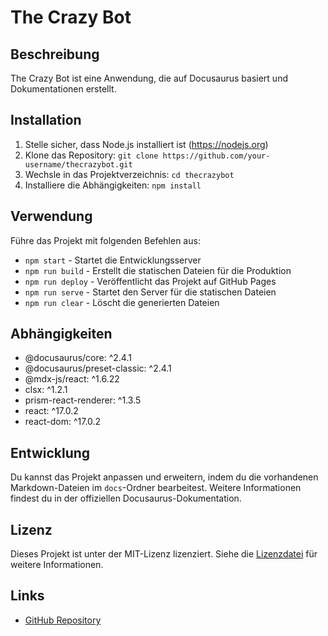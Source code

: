 # The Crazy Bot

## Beschreibung
The Crazy Bot ist eine Anwendung, die auf Docusaurus basiert und Dokumentationen erstellt.

## Installation
1. Stelle sicher, dass Node.js installiert ist (https://nodejs.org)
2. Klone das Repository: `git clone https://github.com/your-username/thecrazybot.git`
3. Wechsle in das Projektverzeichnis: `cd thecrazybot`
4. Installiere die Abhängigkeiten: `npm install`

## Verwendung
Führe das Projekt mit folgenden Befehlen aus:

- `npm start` - Startet die Entwicklungsserver
- `npm run build` - Erstellt die statischen Dateien für die Produktion
- `npm run deploy` - Veröffentlicht das Projekt auf GitHub Pages
- `npm run serve` - Startet den Server für die statischen Dateien
- `npm run clear` - Löscht die generierten Dateien

## Abhängigkeiten
- @docusaurus/core: ^2.4.1
- @docusaurus/preset-classic: ^2.4.1
- @mdx-js/react: ^1.6.22
- clsx: ^1.2.1
- prism-react-renderer: ^1.3.5
- react: ^17.0.2
- react-dom: ^17.0.2

## Entwicklung
Du kannst das Projekt anpassen und erweitern, indem du die vorhandenen Markdown-Dateien im `docs`-Ordner bearbeitest. Weitere Informationen findest du in der offiziellen Docusaurus-Dokumentation.

## Lizenz
Dieses Projekt ist unter der MIT-Lizenz lizenziert. Siehe die [Lizenzdatei](LICENSE) für weitere Informationen.

## Links
- [GitHub Repository](https://github.com/your-username/thecrazybot)

